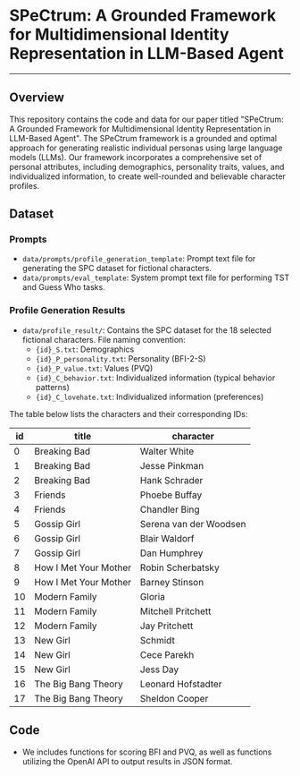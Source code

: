 # SPeCtrum: A Grounded Framework for Multidimensional Identity Representation in LLM-Based Agent
----
## Overview

This repository contains the code and data for our paper titled "SPeCtrum: A Grounded Framework for Multidimensional Identity Representation in LLM-Based Agent". The SPeCtrum framework is a grounded and optimal approach for generating realistic individual personas using large language models (LLMs). Our framework incorporates a comprehensive set of personal attributes, including demographics, personality traits, values, and individualized information, to create well-rounded and believable character profiles.

## Dataset
### Prompts
- `data/prompts/profile_generation_template`: Prompt text file for generating the SPC dataset for fictional characters.
- `data/prompts/eval_template`: System prompt text file for performing TST and Guess Who tasks.
### Profile Generation Results
- `data/profile_result/`: Contains the SPC dataset for the 18 selected fictional characters. File naming convention:
  - `{id}_S.txt`: Demographics
  - `{id}_P_personality.txt`: Personality (BFI-2-S)
  - `{id}_P_value.txt`: Values (PVQ)
  - `{id}_C_behavior.txt`: Individualized information (typical behavior patterns)
  - `{id}_C_lovehate.txt`: Individualized information (preferences)

The table below lists the characters and their corresponding IDs:

| id  | title                   | character              |
|-----|-------------------------|------------------------|
| 0   | Breaking Bad            | Walter White           |
| 1   | Breaking Bad            | Jesse Pinkman          |
| 2   | Breaking Bad            | Hank Schrader          |
| 3   | Friends                 | Phoebe Buffay          |
| 4   | Friends                 | Chandler Bing          |
| 5   | Gossip Girl             | Serena van der Woodsen |
| 6   | Gossip Girl             | Blair Waldorf          |
| 7   | Gossip Girl             | Dan Humphrey           |
| 8   | How I Met Your Mother   | Robin Scherbatsky      |
| 9   | How I Met Your Mother   | Barney Stinson         |
| 10  | Modern Family           | Gloria                 |
| 11  | Modern Family           | Mitchell Pritchett     |
| 12  | Modern Family           | Jay Pritchett          |
| 13  | New Girl                | Schmidt                |
| 14  | New Girl                | Cece Parekh            |
| 15  | New Girl                | Jess Day               |
| 16  | The Big Bang Theory     | Leonard Hofstadter     |
| 17  | The Big Bang Theory     | Sheldon Cooper         |

## Code
- We includes functions for scoring BFI and PVQ, as well as functions utilizing the OpenAI API to output results in JSON format.